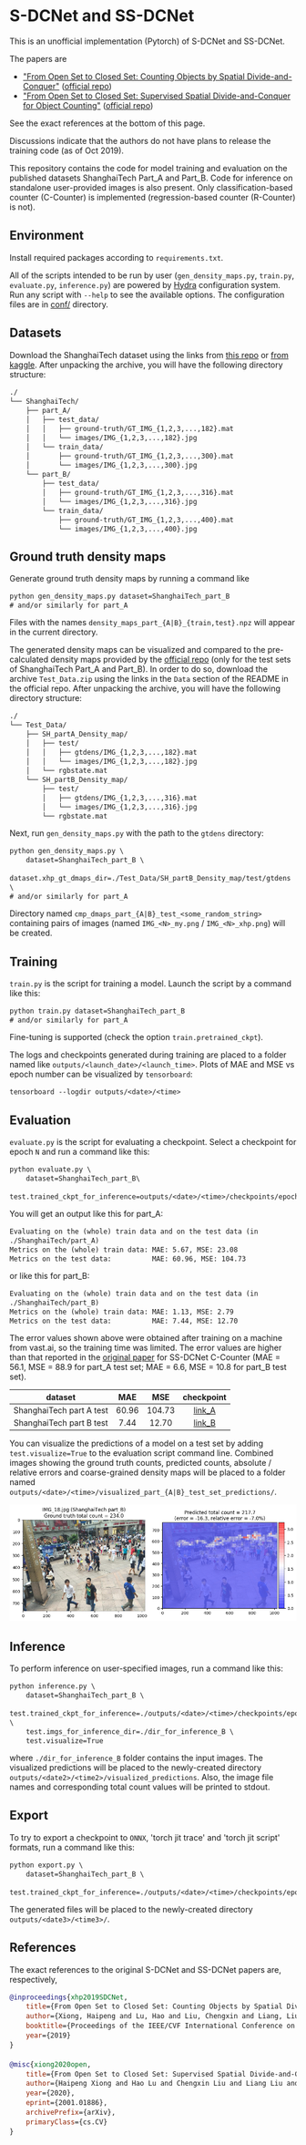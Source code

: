 # S-DCNet and SS-DCNet
This is an unofficial implementation (Pytorch) of S-DCNet and SS-DCNet.

The papers are
* ["From Open Set to Closed Set: Counting Objects by Spatial Divide-and-Conquer"](https://arxiv.org/abs/1908.06473) ([official repo](https://github.com/xhp-hust-2018-2011/S-DCNet))
* ["From Open Set to Closed Set: Supervised Spatial Divide-and-Conquer for Object Counting"](https://arxiv.org/abs/2001.01886) ([official repo](https://github.com/xhp-hust-2018-2011/SS-DCNet))

See the exact references at the bottom of this page.

Discussions indicate that the authors do not have plans to release the training code (as of Oct 2019). 

This repository contains the code for model training and evaluation on the published datasets ShanghaiTech Part_A and Part_B. Code for inference on standalone user-provided images is also present. Only classification-based counter (C-Counter) is implemented (regression-based counter (R-Counter) is not).


## Environment
Install required packages according to `requirements.txt`.

All of the scripts intended to be run by user (`gen_density_maps.py`, `train.py`, `evaluate.py`, `inference.py`) are powered by [Hydra](https://hydra.cc/) configuration system. Run any script with `--help` to see the available options. The configuration files are in [conf/](conf/) directory.


## Datasets
Download the ShanghaiTech dataset using the links from [this repo](https://github.com/desenzhou/ShanghaiTechDataset) or [from kaggle](https://www.kaggle.com/tthien/shanghaitech). After unpacking the archive, you will have the following directory structure:

```
./
└── ShanghaiTech/
    ├── part_A/
    │   ├── test_data/
    │   │   ├── ground-truth/GT_IMG_{1,2,3,...,182}.mat
    │   │   └── images/IMG_{1,2,3,...,182}.jpg
    │   └── train_data/
    │       ├── ground-truth/GT_IMG_{1,2,3,...,300}.mat
    │       └── images/IMG_{1,2,3,...,300}.jpg
    └── part_B/
        ├── test_data/
        │   ├── ground-truth/GT_IMG_{1,2,3,...,316}.mat
        │   └── images/IMG_{1,2,3,...,316}.jpg
        └── train_data/
            ├── ground-truth/GT_IMG_{1,2,3,...,400}.mat
            └── images/IMG_{1,2,3,...,400}.jpg
```


## Ground truth density maps
Generate ground truth density maps by running a command like 

```Shell
python gen_density_maps.py dataset=ShanghaiTech_part_B
# and/or similarly for part_A
```

Files with the names `density_maps_part_{A|B}_{train,test}.npz` will appear in the current directory.

The generated density maps can be visualized and compared to the pre-calculated density maps provided by the [official repo](https://github.com/xhp-hust-2018-2011/S-DCNet) (only for the test sets of ShanghaiTech Part_A and Part_B). In order to do so, download the archive `Test_Data.zip` using the links in the `Data` section of the README in the official repo. After unpacking the archive, you will have the following directory structure:

```
./
└── Test_Data/
    ├── SH_partA_Density_map/
    │   ├── test/
    │   │   ├── gtdens/IMG_{1,2,3,...,182}.mat
    │   │   └── images/IMG_{1,2,3,...,182}.jpg
    │   └── rgbstate.mat
    └── SH_partB_Density_map/
        ├── test/
        │   ├── gtdens/IMG_{1,2,3,...,316}.mat
        │   └── images/IMG_{1,2,3,...,316}.jpg
        └── rgbstate.mat
```

Next, run `gen_density_maps.py` with the path to the `gtdens` directory:

```Shell
python gen_density_maps.py \
    dataset=ShanghaiTech_part_B \
    dataset.xhp_gt_dmaps_dir=./Test_Data/SH_partB_Density_map/test/gtdens \
# and/or similarly for part_A
```

Directory named `cmp_dmaps_part_{A|B}_test_<some_random_string>` containing pairs of images (named `IMG_<N>_my.png` / `IMG_<N>_xhp.png`) will be created.


## Training
`train.py` is the script for training a model. Launch the script by a command like this:

```Shell
python train.py dataset=ShanghaiTech_part_B
# and/or similarly for part_A
```

Fine-tuning is supported (check the option `train.pretrained_ckpt`).

The logs and checkpoints generated during training are placed to a folder named like `outputs/<launch_date>/<launch_time>`. Plots of MAE and MSE vs epoch number can be visualized by `tensorboard`:

```Shell
tensorboard --logdir outputs/<date>/<time>
```


## Evaluation
`evaluate.py` is the script for evaluating a checkpoint. Select a checkpoint for epoch `N` and run a command like this:

```Shell
python evaluate.py \
    dataset=ShanghaiTech_part_B\
    test.trained_ckpt_for_inference=outputs/<date>/<time>/checkpoints/epoch_<N>.pth
```

You will get an output like this for part_A:

```
Evaluating on the (whole) train data and on the test data (in ./ShanghaiTech/part_A)
Metrics on the (whole) train data: MAE: 5.67, MSE: 23.08
Metrics on the test data:          MAE: 60.96, MSE: 104.73
```

or like this for part_B:

```
Evaluating on the (whole) train data and on the test data (in ./ShanghaiTech/part_B)
Metrics on the (whole) train data: MAE: 1.13, MSE: 2.79
Metrics on the test data:          MAE: 7.44, MSE: 12.70
```

The error values shown above were obtained after training on a machine from vast.ai, so the training time was limited. The error values are higher than that reported in the [original paper](https://arxiv.org/abs/2001.01886) for SS-DCNet C-Counter (MAE = 56.1, MSE = 88.9 for part_A test set; MAE = 6.6, MSE = 10.8 for part_B test set).

|       dataset            |  MAE  |  MSE   | checkpoint |
| :----------------------: | :---: | :----: | :-----------------: | 
| ShanghaiTech part A test | 60.96 | 104.73 | [link_A](https://mega.nz/file/GBEimC5K#jJbkkM_L60zhB24FG-DxYs0WVQfvhrGnWK802cl5Drc) |
| ShanghaiTech part B test |  7.44 |  12.70 | [link_B](https://mega.nz/file/ONESWACZ#HszUrOWa7wIfIGKuTjz-sEgwC1VESGvQavQpOZ4bK9Y) |

You can visualize the predictions of a model on a test set by adding `test.visualize=True` to the evaluation script command line. Combined images showing the ground truth counts, predicted counts, absolute / relative errors and coarse-grained density maps will be placed to a folder named `outputs/<date>/<time>/visualized_part_{A|B}_test_set_predictions/`.

<div align="center">
  <img src=".github/part_B_test_IMG_18.png"/>
</div>


## Inference 
To perform inference on user-specified images, run a command like this:

```Shell
python inference.py \
    dataset=ShanghaiTech_part_B \
    test.trained_ckpt_for_inference=./outputs/<date>/<time>/checkpoints/epoch_<N>.pth \
    test.imgs_for_inference_dir=./dir_for_inference_B \
    test.visualize=True
```

where `./dir_for_inference_B` folder contains the input images. The visualized predictions will be placed to the newly-created directory `outputs/<date2>/<time2>/visualized_predictions`. Also, the image file names and corresponding total count values will be printed to stdout.


## Export
To try to export a checkpoint to `ONNX`, 'torch jit trace' and 'torch jit script' formats, run a command like this:

```Shell
python export.py \
    dataset=ShanghaiTech_part_B \
    test.trained_ckpt_for_inference=./outputs/<date>/<time>/checkpoints/epoch_<N>.pth
```

The generated files will be placed to the newly-created directory `outputs/<date3>/<time3>/`.


## References
The exact references to the original S-DCNet and SS-DCNet papers are, respectively,

```BibTeX
@inproceedings{xhp2019SDCNet,
    title={From Open Set to Closed Set: Counting Objects by Spatial Divide-and-Conquer},
    author={Xiong, Haipeng and Lu, Hao and Liu, Chengxin and Liang, Liu and Cao, Zhiguo and Shen, Chunhua},
    booktitle={Proceedings of the IEEE/CVF International Conference on Computer Vision (ICCV)},
    year={2019}
}

@misc{xiong2020open,
    title={From Open Set to Closed Set: Supervised Spatial Divide-and-Conquer for Object Counting},
    author={Haipeng Xiong and Hao Lu and Chengxin Liu and Liang Liu and Chunhua Shen and Zhiguo Cao},
    year={2020},
    eprint={2001.01886},
    archivePrefix={arXiv},
    primaryClass={cs.CV}
}
```
